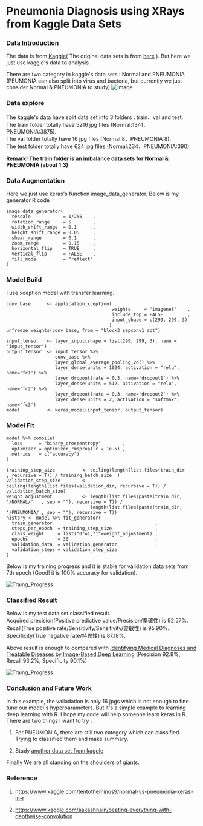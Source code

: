 Pneumonia Diagnosis using XRays from Kaggle Data Sets
===============
<h3 id="Introduction"> Data Introduction </h3>

The data is from [Kaggle](https://www.kaggle.com/paultimothymooney/chest-xray-pneumonia)( The original data sets is from [here](https://data.mendeley.com/datasets/rscbjbr9sj/2) ). But here we just use kaggle's data to analysis.

There are two category in kaggle's data sets : Normal and PNEUMONIA (PEUMONIA can also split into virus and bacteria, but currently we just consider Normal & PNEUMONIA to study)
![image](https://github.com/fr407041/Pneumonia-Diagnosis-using-XRays/blob/master/image/2category.png)

<h3> Data explore </h3>
The kaggle's data have split data set into 3 folders : train、val and test.
<br>The train folder totally have 5216 jpg files (Normal:1341，PNEUMONIA:3875).
<br>The val folder totally have 16 jpg files (Normal:8，PNEUMONIA:8).
<br>The test folder totally have 624 jpg files (Normal:234，PNEUMONIA:390).

**Remark\! The train folder is an imbalance data sets for Normal & PNEUMONIA (about 1:3)**
<h3> Data Augmentation </h3>
Here we just use keras's function image_data_generator. Below is my generator R code

```
image_data_generator(
  rescale            = 1/255    ,
  rotation_range     = 5        ,
  width_shift_range  = 0.1      ,
  height_shift_range = 0.05     ,
  shear_range        = 0.1      ,
  zoom_range         = 0.15     ,
  horizontal_flip    = TRUE     ,
  vertical_flip      = FALSE    ,
  fill_mode          = "reflect"
)
```

<h3> Model Build </h3>
I use xception model with transfer learning.

```
conv_base      <- application_xception(
                                       weights     = "imagenet"    ,
                                       include_top = FALSE         ,
                                       input_shape = c(299, 299, 3)
                                      )
unfreeze_weights(conv_base, from = "block3_sepconv1_act")   

input_tensor   <- layer_input(shape = list(299, 299, 3), name = "input_tensor")
output_tensor  <- input_tensor %>%
                  conv_base %>% 
                  layer_global_average_pooling_2d() %>%
                  layer_dense(units = 1024, activation = "relu", name='fc1') %>% 
                  layer_dropout(rate = 0.3, name='dropout1') %>%
                  layer_dense(units = 512, activation = "relu", name='fc2') %>% 
                  layer_dropout(rate = 0.3, name='dropout2') %>%
                  layer_dense(units = 2, activation = "softmax", name='fc3')
model          <- keras_model(input_tensor, output_tensor)
```

<h3> Model Fit </h3>

```
model %>% compile(
  loss      = "binary_crossentropy"        ,
  optimizer = optimizer_rmsprop(lr = 1e-5) ,
  metrics   = c("accuracy")
)

training_step_size          <- ceiling(length(list.files(train_dir     , recursive = T)) / training_batch_size  )
validation_step_size        <- ceiling(length(list.files(validation_dir, recursive = T)) / validation_batch_size)
weight_adjustment           <- length(list.files(paste(train_dir, '/NORMAL/'   , sep = ""), recursive = T)) / 
                               length(list.files(paste(train_dir, '/PNEUMONIA/', sep = ""), recursive = T))
history <- model %>% fit_generator(
  train_generator                                      ,
  steps_per_epoch  = training_step_size                ,
  class_weight     = list("0"=1,"1"=weight_adjustment) ,
  epochs           = 30                                ,
  validation_data  = validation_generator              ,
  validation_steps = validation_step_size
)
```
Below is my training progress and it is stable for validation data sets from 7th epoch (Good! it is 100% accuracy for validation).

![Traing_Progress](https://github.com/fr407041/Pneumonia-Diagnosis-using-XRays/blob/master/image/training%20Progress.png)

<h3> Classified Result </h3>
Below is my test data set classified result. 
<br>Acquired precision(Positive predictive value/Precision/準確性) is 92.57%.
<br>Recall(True positive rate/Sensitivity/Sensitivity/靈敏性) is 95.90%.
<br>Specificity(True negative rate/特異性) is 87.18%.

Above result is enough to compared with [Identifying Medical Diagnoses and Treatable Diseases by Image-Based Deep Learning](https://www.cell.com/cell/abstract/S0092-8674(18)30154-5) (Precision 92.8%, Recall 93.2%, Specificity 90.1%)

![Traing_Progress](https://github.com/fr407041/Pneumonia-Diagnosis-using-XRays/blob/master/image/test_classified_result.png)

<h3> Conclusion and Future Work </h3>
In this example, the valiadation is only 16 jpgs which is not enough to fine tune our model's hyperparameters. But it's a simple example to learning deep learning with R. I hope my code will help someone learn keras in R. 
<br> There are two things I want to try :

1. For PNEUMONIA, there are still two category which can classified. Trying to classified them and make summary.

2. Study [another data set from kaggle](https://www.kaggle.com/nih-chest-xrays/data) 

Finally We are all standing on the shoulders of giants.

<h3> Reference </h3>

1. https://www.kaggle.com/tentotheminus9/normal-vs-pneumonia-keras-in-r

2. https://www.kaggle.com/aakashnain/beating-everything-with-depthwise-convolution

